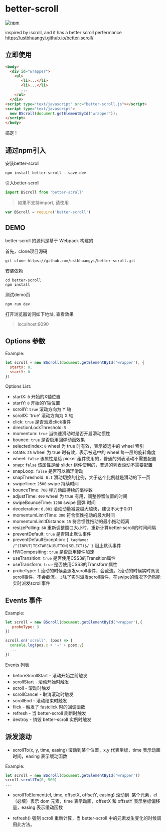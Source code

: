 # better-scroll
[![npm](https://img.shields.io/npm/v/better-scroll.svg?style=flat-square)](https://www.npmjs.com/package/better-scroll)

inspired by iscroll, and it has a better scroll perfermance https://ustbhuangyi.github.io/better-scroll/

## 立即使用

```HTML
<body>
  <div id="wrapper">
    <ul>
	   <li>...</li>
	   <li>...</li>
	   ...
    </ul>
  </div>
<script type="text/javascript" src="better-scroll.js"></script>
<script type="text/javascript">
  new BScroll(document.getElementById('wrapper'));
</script>
</body>
```

搞定 !

## 通过npm引入

安装better-scroll

```shell
npm install better-scroll --save-dev
```
引入better-scroll

```javascript
import BScroll from 'better-scroll'
```

>如果不支持import, 请使用

```javascript
var BScroll = require('better-scroll')
```

## DEMO
better-scroll 的源码是基于 Webpack 构建的

首先，clone项目源码

```shell
git clone https://github.com/ustbhuangyi/better-scroll.git
```

安装依赖

```shell
cd better-scroll
npm install
```

测试demo页

```shell
npm run dev
```

打开浏览器访问如下地址, 查看效果

> localhost:9090

## Options 参数

Example:

```javascript
let scroll = new BScroll(document.getElementById('wrapper'), {
  startX: 0,
  startY: 0
})
```

Options List:

- startX: `0` 开始的X轴位置
- startY: `0` 开始的Y轴位置
- scrollY: `true` 滚动方向为 Y 轴
- scrollX: 'true' 滚动方向为 X 轴
- click: `true` 是否派发click事件
- directionLockThreshold: `5`
- momentum: `true` 当快速滑动时是否开启滑动惯性
- bounce: `true` 是否启用回弹动画效果
- selectedIndex: `0` wheel 为 true 时有效，表示被选中的 wheel 索引
- rotate: `25` wheel 为 true 时有效，表示被选中的 wheel 每一层的旋转角度
- wheel: `false` 该属性是给 picker 组件使用的，普通的列表滚动不需要配置
- snap: `false` 该属性是给 slider 组件使用的，普通的列表滚动不需要配置
- snapLoop: `false` 是否可以循环滑动
- snapThreshold: `0.1` 滑动切换的比例，大于这个比例就是滑动的下一页
- swipeTime: `2500` swipe 持续时间
- bounceTime: `700` 弹力动画持续的毫秒数
- adjustTime: `400` wheel 为 true 有用，调整停留位置的时间
- swipeBounceTime: `1200` swipe 回弹 时间
- deceleration: `0.001` 滚动动量减速越大越快，建议不大于0.01
- momentumLimitTime: `300` 符合惯性拖动的最大时间
- momentumLimitDistance: `15` 符合惯性拖动的最小拖动距离
- resizePolling: `60` 重新调整窗口大小时，重新计算better-scroll的时间间隔
- preventDefault: `true` 是否阻止默认事件
- preventDefaultException: `{ tagName: /^(INPUT|TEXTAREA|BUTTON|SELECT)$/ }` 阻止默认事件
- HWCompositing: `true` 是否启用硬件加速
- useTransition: `true` 是否使用CSS3的Transition属性
- useTransform: `true` 是否使用CSS3的Transform属性
- probeType: `1` 滚动的时候会派发scroll事件，会截流。`2`滚动的时候实时派发scroll事件，不会截流。 `3`除了实时派发scroll事件，在swipe的情况下仍然能实时派发scroll事件

## Events 事件

Example:

```javascript
let scroll = new BScroll(document.getElementById('wrapper'),{
   probeType: 3
})

scroll.on('scroll', (pos) => {
  console.log(pos.x + '~' + posx.y)
  ...
})
```

Events 列表

- beforeScrollStart - 滚动开始之前触发
- scrollStart - 滚动开始时触发
- scroll - 滚动时触发
- scrollCancel - 取消滚动时触发
- scrollEnd - 滚动结束时触发
- flick - 触发了 fastclick 时的回调函数
- refresh - 当 better-scroll 刷新时触发
- destroy - 销毁 better-scroll 实例时触发


## 派发滚动

- scrollTo(x, y, time, easing) 滚动到某个位置，x,y 代表坐标，time 表示动画时间，easing 表示缓动函数

Example:

```javascript
let scroll = new BScroll(document.getElementById('wrapper'))
scroll.scrollTo(0, 500)
...
```
- scrollToElement(el, time, offsetX, offsetY, easing) 滚动到
  某个元素，el（必填）表示 dom 元素，time 表示动画，offsetX 和 offsetY 表示坐标偏移量，easing 表示缓动函数
  
- refresh() 强制 scroll 重新计算，当 better-scroll 中的元素发生变化的时候调用此方法。


